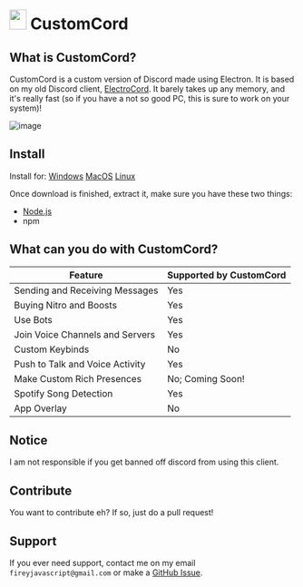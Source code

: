 # <img src="https://github.com/fireyjs/CustomCord/blob/main/logo.png?raw=true" width="30" height="35"> CustomCord
## What is CustomCord?
CustomCord is a custom version of Discord made using Electron. It is based on my old Discord client, [ElectroCord](https://github.com).
It barely takes up any memory, and it's really fast (so if you have a not so good PC, this is sure to work on your system)!

![image](https://user-images.githubusercontent.com/57120755/127974275-7a283cdd-9e4d-466c-b16a-78087e1661aa.png)

## Install

Install for:
[Windows]()
[MacOS]()
[Linux]()

Once download is finished, extract it, make sure you have these two things:
- [Node.js](https://nodejs.org)
- npm



## What can you do with CustomCord?
| Feature                         | Supported by CustomCord |
|---------------------------------|-------------------------|
| Sending and Receiving Messages  | Yes                     |
| Buying Nitro and Boosts         | Yes                     |
| Use Bots                        | Yes                     |
| Join Voice Channels and Servers | Yes                     |
| Custom Keybinds                 | No                      |
| Push to Talk and Voice Activity | Yes                     |
| Make Custom Rich Presences      | No; Coming Soon!        |
| Spotify Song Detection          | Yes                     |
| App Overlay                     | No                      |

## Notice
I am not responsible if you get banned off discord from using this client.

## Contribute
You want to contribute eh? If so, just do a pull request!

## Support
If you ever need support, contact me on my email ``fireyjavascript@gmail.com`` or make a [GitHub Issue](https://github.com/fireyjs/CustomCord/issues).
